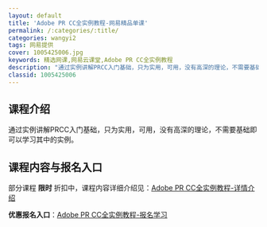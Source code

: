 ```yaml
---
layout: default
title: 'Adobe PR CC全实例教程-网易精品单课'
permalink: /:categories/:title/
categories: wangyi2
tags: 网易提供
cover: 1005425006.jpg
keywords: 精选网课,网易云课堂,Adobe PR CC全实例教程
description: "通过实例讲解PRCC入门基础，只为实用，可用，没有高深的理论，不需要基础即可以学习其中的实例。AdobePRCC全实例教程"
classid: 1005425006
---
```


## 课程介绍

通过实例讲解PRCC入门基础，只为实用，可用，没有高深的理论，不需要基础即可以学习其中的实例。

## 课程内容与报名入口

部分课程 **限时** 折扣中，课程内容详细介绍见：[Adobe PR CC全实例教程-详情介绍](https://study.163.com/course/introduction/1005425006.htm?share=1&shareId=1025206652&utm_campaign=share&utm_medium=iphoneShare&utm_source=&utm_u=1025206652)

**优惠报名入口**：[Adobe PR CC全实例教程-报名学习](https://study.163.com/course/introduction/1005425006.htm?share=1&shareId=1025206652&utm_campaign=share&utm_medium=iphoneShare&utm_source=&utm_u=1025206652)

